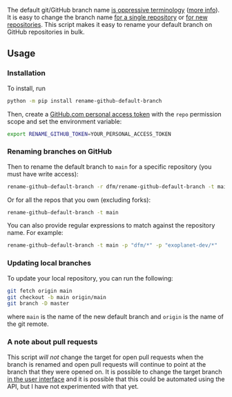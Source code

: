 The default git/GitHub branch name [is oppressive terminology](https://tools.ietf.org/id/draft-knodel-terminology-00.html#rfc.section.1.1) ([more info](https://mail.gnome.org/archives/desktop-devel-list/2019-May/msg00066.html)).
It is easy to change the branch name [for a single repository](https://www.hanselman.com/blog/EasilyRenameYourGitDefaultBranchFromMasterToMain.aspx) or [for new repositories](https://leigh.net.au/writing/git-init-main/).
This script makes it easy to rename your default branch on GitHub repositories in bulk.

## Usage

### Installation

To install, run

```bash
python -m pip install rename-github-default-branch
```

Then, create a [GitHub.com personal access token](https://github.com/settings/tokens) with the `repo` permission scope and set the environment variable:

```bash
export RENAME_GITHUB_TOKEN=YOUR_PERSONAL_ACCESS_TOKEN
```

### Renaming branches on GitHub

Then to rename the default branch to `main` for a specific repository (you must have write access):

```bash
rename-github-default-branch -r dfm/rename-github-default-branch -t main
```

Or for all the repos that you own (excluding forks):

```bash
rename-github-default-branch -t main
```

You can also provide regular expressions to match against the repository name. For example:

```bash
rename-github-default-branch -t main -p "dfm/*" -p "exoplanet-dev/*"
```

### Updating local branches

To update your local repository, you can run the following:

```bash
git fetch origin main
git checkout -b main origin/main
git branch -D master
```

where `main` is the name of the new default branch and `origin` is the name of the git remote.

### A note about pull requests

This script *will not* change the target for open pull requests when the branch is renamed and open pull requests will continue to point at the branch that they were opened on.
It is possible to change the target branch [in the user interface](https://help.github.com/en/github/collaborating-with-issues-and-pull-requests/changing-the-base-branch-of-a-pull-request) and it is possible that this could be automated using the API, but I have not experimented with that yet.

